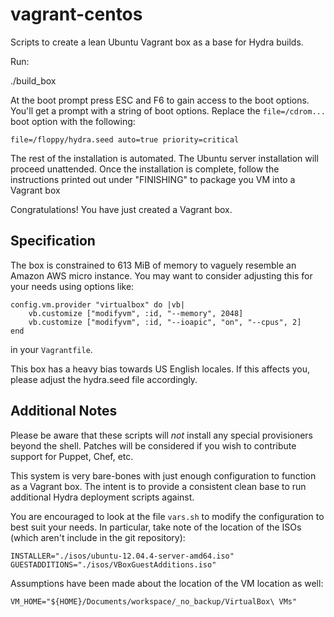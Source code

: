 vagrant-centos
==============

Scripts to create a lean Ubuntu Vagrant box as a base for Hydra builds.

Run:

  ./build_box

At the boot prompt press ESC and F6 to gain access to the boot options. 
You'll get a prompt with a string of boot options. Replace the `file=/cdrom...`
boot option with the following:  

    file=/floppy/hydra.seed auto=true priority=critical

The rest of the installation is automated. The Ubuntu server installation will
proceed unattended. Once the installation is complete, follow the instructions 
printed out under "FINISHING" to package you VM into a Vagrant box

Congratulations! You have just created a Vagrant box.


Specification
-------------

The box is constrained to 613 MiB of memory to vaguely resemble an
Amazon AWS micro instance. You may want to consider adjusting this
for your needs using options like:

    config.vm.provider "virtualbox" do |vb|
        vb.customize ["modifyvm", :id, "--memory", 2048]
        vb.customize ["modifyvm", :id, "--ioapic", "on", "--cpus", 2]
    end

in your `Vagrantfile`.

This box has a heavy bias towards US English locales. If this
affects you, please adjust the hydra.seed file accordingly. 


Additional Notes
----------------

Please be aware that these scripts will *not* install any special
provisioners beyond the shell. Patches will be considered if you
wish to contribute support for Puppet, Chef, etc.

This system is very bare-bones with just enough configuration to 
function as a Vagrant box. The intent is to provide a consistent
clean base to run additional Hydra deployment scripts against. 

You are encouraged to look at the file `vars.sh` to modify the
configuration to best suit your needs. In particular, take note
of the location of the ISOs (which aren't include in the git
repository):

    INSTALLER="./isos/ubuntu-12.04.4-server-amd64.iso"  
    GUESTADDITIONS="./isos/VBoxGuestAdditions.iso"  

Assumptions have been made about the location of the VM location
as well:

    VM_HOME="${HOME}/Documents/workspace/_no_backup/VirtualBox\ VMs"  


